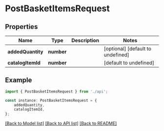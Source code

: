 # PostBasketItemsRequest


## Properties

Name | Type | Description | Notes
------------ | ------------- | ------------- | -------------
**addedQuantity** | **number** |  | [optional] [default to undefined]
**catalogItemId** | **number** |  | [default to undefined]

## Example

```typescript
import { PostBasketItemsRequest } from './api';

const instance: PostBasketItemsRequest = {
    addedQuantity,
    catalogItemId,
};
```

[[Back to Model list]](../README.md#documentation-for-models) [[Back to API list]](../README.md#documentation-for-api-endpoints) [[Back to README]](../README.md)
